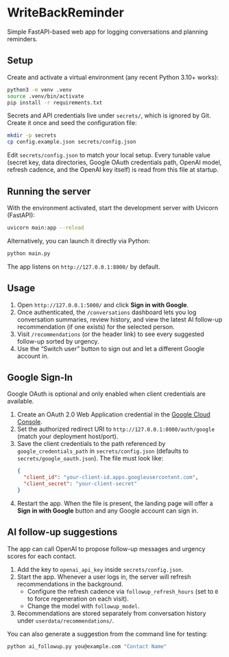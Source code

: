 # WriteBackReminder

Simple FastAPI-based web app for logging conversations and planning reminders.

## Setup

Create and activate a virtual environment (any recent Python 3.10+ works):

```bash
python3 -m venv .venv
source .venv/bin/activate
pip install -r requirements.txt
```

Secrets and API credentials live under `secrets/`, which is ignored by Git. Create it once and seed the configuration file:

```bash
mkdir -p secrets
cp config.example.json secrets/config.json
```

Edit `secrets/config.json` to match your local setup. Every tunable value (secret key, data directories, Google OAuth credentials path, OpenAI model, refresh cadence, and the OpenAI key itself) is read from this file at startup.

## Running the server

With the environment activated, start the development server with Uvicorn (FastAPI):

```bash
uvicorn main:app --reload
```

Alternatively, you can launch it directly via Python:

```bash
python main.py
```

The app listens on `http://127.0.0.1:8000/` by default.

## Usage

1. Open `http://127.0.0.1:5000/` and click **Sign in with Google**.
2. Once authenticated, the `/conversations` dashboard lets you log conversation summaries, review history, and view the latest AI follow-up recommendation (if one exists) for the selected person.
3. Visit `/recommendations` (or the header link) to see every suggested follow-up sorted by urgency.
4. Use the “Switch user” button to sign out and let a different Google account in.

## Google Sign-In

Google OAuth is optional and only enabled when client credentials are available.

1. Create an OAuth 2.0 Web Application credential in the [Google Cloud Console](https://console.cloud.google.com/).
2. Set the authorized redirect URI to `http://127.0.0.1:8000/auth/google` (match your deployment host/port).
3. Save the client credentials to the path referenced by `google_credentials_path` in `secrets/config.json` (defaults to `secrets/google_oauth.json`). The file must look like:
   ```json
   {
     "client_id": "your-client-id.apps.googleusercontent.com",
     "client_secret": "your-client-secret"
   }
   ```
4. Restart the app. When the file is present, the landing page will offer a **Sign in with Google** button and any Google account can sign in.

## AI follow-up suggestions

The app can call OpenAI to propose follow-up messages and urgency scores for each contact.

1. Add the key to `openai_api_key` inside `secrets/config.json`.
2. Start the app. Whenever a user logs in, the server will refresh recommendations in the background.
   - Configure the refresh cadence via `followup_refresh_hours` (set to `0` to force regeneration on each visit).
   - Change the model with `followup_model`.
3. Recommendations are stored separately from conversation history under `userdata/recommendations/`.

You can also generate a suggestion from the command line for testing:

```bash
python ai_followup.py you@example.com "Contact Name"
```
